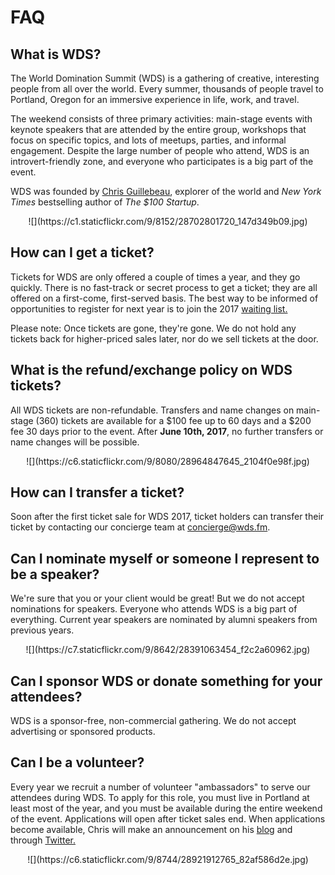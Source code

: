 # FAQ

## What is WDS?

The World Domination Summit (WDS) is a gathering of creative, interesting people from all over the world. Every summer, thousands of people travel to Portland, Oregon for an immersive experience in life, work, and travel.

The weekend consists of three primary activities: main-stage events with keynote speakers that are attended by the entire group, workshops that focus on specific topics, and lots of meetups, parties, and informal engagement. Despite the large number of people who attend, WDS is an introvert-friendly zone, and everyone who participates is a big part of the event.

WDS was founded by <a href="http://chrisguillebeau.com" target="blank"> Chris Guillebeau</a>, explorer of the world and *New York Times* bestselling author of *The $100 Startup*.

<center>![](https://c1.staticflickr.com/9/8152/28702801720_147d349b09.jpg)</center>

<div class="line-canvas"></div>

## How can I get a ticket?

Tickets for WDS are only offered a couple of times a year, and they go quickly. There is no fast-track or secret process to get a ticket; they are all offered on a first-come, first-served basis. The best way to be informed of opportunities to register for next year is to join the 2017 <a href="http://worlddominationsummit.com/register">waiting list.</a> 

Please note: Once tickets are gone, they're gone. We do not hold any tickets back for higher-priced sales later, nor do we sell tickets at the door.

## What is the refund/exchange policy on WDS tickets?

All WDS tickets are non-refundable. Transfers and name changes on main-stage (360) tickets are available for a $100 fee up to 60 days and a $200 fee 30 days prior to the event. After **June 10th, 2017**, no further transfers or name changes will be possible.

<center>![](https://c6.staticflickr.com/9/8080/28964847645_2104f0e98f.jpg)</center>

<div class="line-canvas"></div>

## How can I transfer a ticket?

Soon after the first ticket sale for WDS 2017, ticket holders can transfer their ticket by contacting our concierge team at <a href="mailto:concierge@wds.fm">concierge@wds.fm</a>.

<div class="line-canvas"></div>

## Can I nominate myself or someone I represent to be a speaker?

We're sure that you or your client would be great! But we do not accept nominations for speakers. Everyone who attends WDS is a big part of everything. Current year speakers are nominated by alumni speakers from previous years.

<center>![](https://c7.staticflickr.com/9/8642/28391063454_f2c2a60962.jpg)</center>

<div class="line-canvas"></div>

## Can I sponsor WDS or donate something for your attendees?

WDS is a sponsor-free, non-commercial gathering. We do not accept advertising or sponsored products.

<div class="line-canvas"></div>

## Can I be a volunteer?

Every year we recruit a number of volunteer "ambassadors" to serve our attendees during WDS. To apply for this role, you must live in Portland at least most of the year, and you must be available during the entire weekend of the event. Applications will open after ticket sales end. When applications become available, Chris will make an announcement on his <a href="http://chrisguillebeau.com/">blog</a> and through <a href="https://twitter.com/chrisguillebeau">Twitter.</a>

<center>![](https://c6.staticflickr.com/9/8744/28921912765_82af586d2e.jpg)</center>


